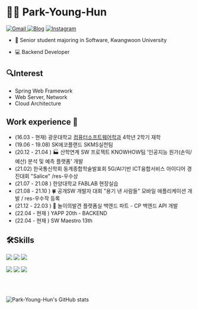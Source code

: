 # 👨‍💻 Park-Young-Hun


<p align="left">
 <a href="https://mail.google.com/mail/?view=cm&amp;fs=1&amp;to=pyhpyh0670@gmail.com" target="_blank">
<img alt="Gmail" src="https://img.shields.io/badge/Gmail-D14836?style=flat-square&logo=gmail&logoColor=white" />
</a>
<a href="https://pyh0502.tistory.com/" target="_blank"><img alt="Blog" src="https://img.shields.io/badge/Blog-black?style=flat-square&logo=blogger&logoColor=white" ></a>
 <a href="https://www.instagram.com/0.__.hun/" target="_blank"><img alt="Instagram" src="https://img.shields.io/badge/Instagram-%23E4405F.svg?&style=flat-square&logo=Instagram&logoColor=white"/></a>
 </p>
 
 - 📖 Senior student majoring in Software, Kwangwoon University

 - 💻 Backend Developer

## 🔍Interest
<ul>
  <li>Spring Web Framework</li>
  <li>Web Server, Network</li>
  <li>Cloud Architecture</li>
</ul>

## Work experience 🏃
- (16.03 - 현재) 광운대학교 [컴퓨터소프트웨어학과](https://cs.kw.ac.kr:501/main/main.php) 4학년 2학기 재학
- (19.06 - 19.08) SK에코플랜드 SKMS실천팀
- (20.12 - 21.04 ) 🏭 산학연계 SW 프로젝트 KNOWHOW팀 '인공지능 원가(손익/예산) 분석 및 예측 플랫폼' 개발
- (21.02) 한국통신학회 동계종합학술발표회 5G/AI기반 ICT융합서비스 아이디어 경진대회 "Salice" /res-우수상
- (21.07 - 21.08 ) 한양대학교 FABLAB 현장실습
- (21.08 - 21.10 ) 🍀 공개SW 개발자 대회 "용기 낸 사람들" 모바일 애플리케이션 개발 / res-우수작 등록
- (21.12 - 22.03 ) 🎡 놀이의발견 플랫폼실 백엔드 파트 - CP 백엔드 API 개발
- (22.04 - 현재 )  YAPP 20th - BACKEND
- (22.04 - 현재 )  SW Maestro 13th

## 🛠️Skills
<p align="left">
<img src="https://img.shields.io/badge/Spring-green?style=flat-square&logo=Spring&logoColor=white"/></a>
<img src="https://img.shields.io/badge/MySQL-4479A1?style=flat-square&logo=MySQL&logoColor=white"/></a>
<img src="https://img.shields.io/badge/AmazonAws-orange?style=flat-square&logo=Amazon-Aws&logoColor=white"/></a>
</p>
<p align="left">
<img src="https://img.shields.io/badge/Python-3776AB?style=flat-square&logo=Python&logoColor=white"/></a>
<img src="https://img.shields.io/badge/Java-007396?style=flat-square&logo=Java&logoColor=white"/></a>
<img src="https://img.shields.io/badge/language-navy?style=flat-square&logo=C&logoColor=white"/></a>
<components&logoColor=white"/></a>
</p>
</br>
</br>

![Park-Young-Hun's GitHub stats](https://github-readme-stats.vercel.app/api?username=Park-Young-Hun&show_icons=true&theme=compact)


  
